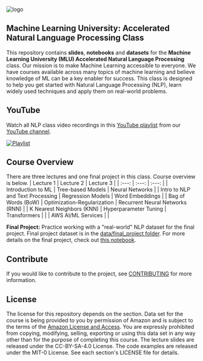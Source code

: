 ![logo](data/MLU_Logo.png)
## Machine Learning University: Accelerated Natural Language Processing Class

This repository contains __slides__, __notebooks__ and __datasets__ for the __Machine Learning University (MLU) Accelerated Natural Language Processing__ class. Our mission is to make Machine Learning accessible to everyone. We have courses available across many topics of machine learning and believe knowledge of ML can be a key enabler for success. This class is designed to help you get started with Natural Language Processing (NLP), learn widely used techniques and apply them on real-world problems.

## YouTube
Watch all NLP class video recordings in this [YouTube playlist](https://www.youtube.com/playlist?list=PL8P_Z6C4GcuWfAq8Pt6PBYlck4OprHXsw) from our [YouTube channel](https://www.youtube.com/channel/UC12LqyqTQYbXatYS9AA7Nuw/playlists).

[![Playlist](https://img.youtube.com/vi/0FXKbEgz-uU/0.jpg)](https://www.youtube.com/playlist?list=PL8P_Z6C4GcuWfAq8Pt6PBYlck4OprHXsw)

## Course Overview
There are three lectures and one final project in this class. Course overview is below.
| Lecture 1 | Lecture 2 | Lecture 3 |
| :---: | :---: | :---: |
| Introduction to ML | Tree-based Models | Neural Networks |
| Intro to NLP and Text Processing | Regression Models | Word Embeddings |
| Bag of Words (BoW) | Optimization-Regularization | Recurrent Neural Networks (RNN) |
| K Nearest Neighbors (KNN) | Hyperparameter Tuning | Transformers |
| | AWS AI/ML Services | |

__Final Project:__ Practice working with a "real-world" NLP dataset for the final project. Final project dataset is in the [data/final_project folder](https://github.com/aws-samples/aws-machine-learning-university-accelerated-nlp/tree/master/data/final_project). For more details on the final project, check out [this notebook](https://github.com/aws-samples/aws-machine-learning-university-accelerated-nlp/blob/master/notebooks/MLA-NLP-Lecture1-Final-Project.ipynb).

## Contribute
If you would like to contribute to the project, see [CONTRIBUTING](CONTRIBUTING.md) for more information.

## License
The license for this repository depends on the section.  Data set for the course is being provided to you by permission of Amazon and is subject to the terms of the [Amazon License and Access](https://www.amazon.com/gp/help/customer/display.html?nodeId=201909000). You are expressly prohibited from copying, modifying, selling, exporting or using this data set in any way other than for the purpose of completing this course. The lecture slides are released under the CC-BY-SA-4.0 License.  The code examples are released under the MIT-0 License. See each section's LICENSE file for details.
